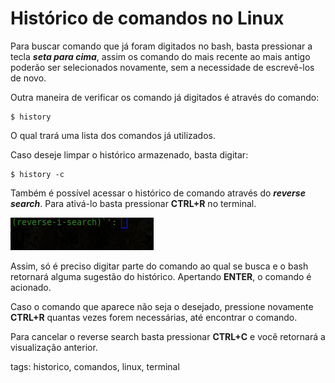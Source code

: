 # Histórico de comandos no Linux

Para buscar comando que já foram digitados no bash, basta pressionar a tecla ***seta para cima***, assim os comando do mais recente ao mais antigo poderão ser selecionados novamente, sem a necessidade de escrevê-los de novo.

Outra maneira de verificar os comando já digitados é através do comando:
```
$ history
```
O qual trará uma lista dos comandos já utilizados.

Caso deseje limpar o histórico armazenado, basta digitar:
```
$ history -c
```
Também é possível acessar o histórico de comando através do ***reverse search***. Para ativá-lo basta pressionar **CTRL+R** no terminal.

![reverse search em ação](./img/reverseSearch.jpeg)

Assim, só é preciso digitar parte do comando ao qual se busca e o bash retornará alguma sugestão do histórico. Apertando **ENTER**, o comando é acionado.

Caso o comando que aparece não seja o desejado, pressione novamente **CTRL+R** quantas vezes forem necessárias, até encontrar o comando.

Para cancelar o reverse search basta pressionar **CTRL+C** e você retornará a visualização anterior.

tags: historico, comandos, linux, terminal

